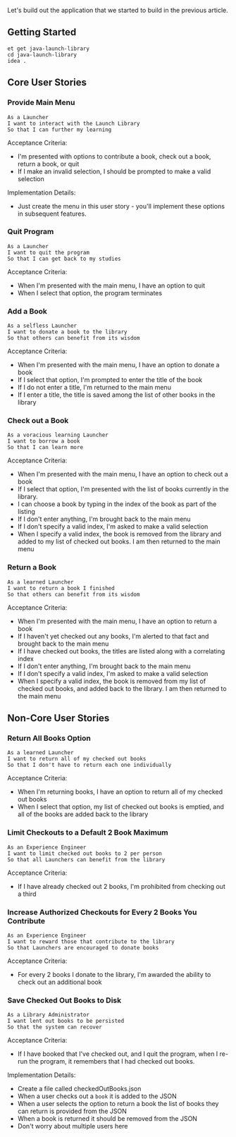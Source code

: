 Let's build out the application that we started to build in the previous article.

## Getting Started

```no-highlight
et get java-launch-library
cd java-launch-library
idea .
```

## Core User Stories

### Provide Main Menu

```no-highlight
As a Launcher
I want to interact with the Launch Library
So that I can further my learning
```

Acceptance Criteria:

- I'm presented with options to contribute a book, check out a book, return a book, or quit
- If I make an invalid selection, I should be prompted to make a valid selection

Implementation Details:

- Just create the menu in this user story - you'll implement these options in subsequent features.

### Quit Program

```no-highlight
As a Launcher
I want to quit the program
So that I can get back to my studies
```

Acceptance Criteria:

- When I'm presented with the main menu, I have an option to quit
- When I select that option, the program terminates

### Add a Book

```no-highlight
As a selfless Launcher
I want to donate a book to the library
So that others can benefit from its wisdom
```

Acceptance Criteria:

- When I'm presented with the main menu, I have an option to donate a book
- If I select that option, I'm prompted to enter the title of the book
- If I do not enter a title, I'm returned to the main menu
- If I enter a title, the title is saved among the list of other books in the library

### Check out a Book

```no-highlight
As a voracious learning Launcher
I want to borrow a book
So that I can learn more
```

Acceptance Criteria:

- When I'm presented with the main menu, I have an option to check out a book
- If I select that option, I'm presented with the list of books currently in the library.
- I can choose a book by typing in the index of the book as part of the listing
- If I don't enter anything, I'm brought back to the main menu
- If I don't specify a valid index, I'm asked to make a valid selection
- When I specify a valid index, the book is removed from the library and added to my list of checked out books. I am then returned to the main menu

### Return a Book

```no-highlight
As a learned Launcher
I want to return a book I finished
So that others can benefit from its wisdom
```

Acceptance Criteria:

- When I'm presented with the main menu, I have an option to return a book
- If I haven't yet checked out any books, I'm alerted to that fact and brought back to the main menu
- If I have checked out books, the titles are listed along with a correlating index
- If I don't enter anything, I'm brought back to the main menu
- If I don't specify a valid index, I'm asked to make a valid selection
- When I specify a valid index, the book is removed from my list of checked out books, and added back to the library. I am then returned to the main menu

## Non-Core User Stories

### Return All Books Option

```no-highlight
As a learned Launcher
I want to return all of my checked out books
So that I don't have to return each one individually
```

Acceptance Criteria:

- When I'm returning books, I have an option to return all of my checked out books
- When I select that option, my list of checked out books is emptied, and all of the books are added back to the library

### Limit Checkouts to a Default 2 Book Maximum

```no-highlight
As an Experience Engineer
I want to limit checked out books to 2 per person
So that all Launchers can benefit from the library
```

Acceptance Criteria:

- If I have already checked out 2 books, I'm prohibited from checking out a third

### Increase Authorized Checkouts for Every 2 Books You Contribute

```no-highlight
As an Experience Engineer
I want to reward those that contribute to the library
So that Launchers are encouraged to donate books
```

Acceptance Criteria:

- For every 2 books I donate to the library, I'm awarded the ability to check out an additional book

### Save Checked Out Books to Disk

```no-highlight
As a Library Administrator
I want lent out books to be persisted
So that the system can recover
```

Acceptance Criteria:

- If I have booked that I've checked out, and I quit the program, when I re-run the program, it remembers that I had checked out books.

Implementation Details:

- Create a file called checkedOutBooks.json
- When a user checks out a `book` it is added to the JSON
- When a user selects the option to return a book the list of books they can return is provided from the JSON
- When a book is returned it should be removed from the JSON
- Don't worry about multiple users here

